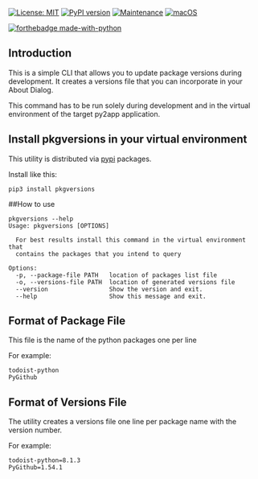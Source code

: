 [![License: MIT](https://img.shields.io/badge/License-MIT-yellow.svg)](https://opensource.org/licenses/MIT)
[![PyPI version](https://badge.fury.io/py/pkgversions.svg)](https://badge.fury.io/py/pkgversions)
[![Maintenance](https://img.shields.io/badge/Maintained%3F-yes-green.svg)](https://GitHub.com/Naereen/StrapDown.js/graphs/commit-activity)
[![macOS](https://svgshare.com/i/ZjP.svg)](https://svgshare.com/i/ZjP.svg)

[![forthebadge made-with-python](http://ForTheBadge.com/images/badges/made-with-python.svg)](https://www.python.org/)

## Introduction
This is a simple CLI that allows you to update package versions during development.  It creates a versions file that you can incorporate in your About Dialog.

This command has to be run solely during development and in the virtual environment of the 
target py2app application.

## Install pkgversions in your virtual environment
This utility is distributed via [pypi](https://pypi.org/project/pkgversions/) packages.

Install like this:
```commandline
pip3 install pkgversions
```


##How to use
```commandline
pkgversions --help
Usage: pkgversions [OPTIONS]

  For best results install this command in the virtual environment that
  contains the packages that you intend to query

Options:
  -p, --package-file PATH   location of packages list file
  -o, --versions-file PATH  location of generated versions file
  --version                 Show the version and exit.
  --help                    Show this message and exit.
```

## Format of Package File
This file is the name of the python packages one per line

For example:

```text
todoist-python
PyGithub
```

## Format of Versions File
The utility creates a versions file one line per package name with the version number.

For example:
```properties
todoist-python=8.1.3
PyGithub=1.54.1
```